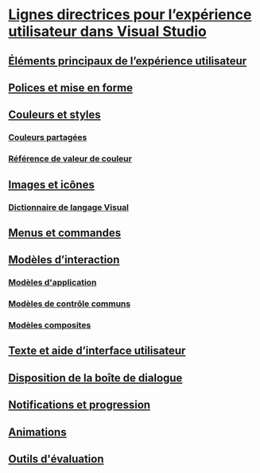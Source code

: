 # [Lignes directrices pour l’expérience utilisateur dans Visual Studio](visual-studio-user-experience-guidelines.md)
## [Éléments principaux de l’expérience utilisateur](ux-essentials-for-visual-studio.md)
## [Polices et mise en forme](fonts-and-formatting-for-visual-studio.md)
## [Couleurs et styles](colors-and-styling-for-visual-studio.md)
### [Couleurs partagées](shared-colors-for-visual-studio.md)
### [Référence de valeur de couleur](color-value-reference-for-visual-studio.md)
## [Images et icônes](images-and-icons-for-visual-studio.md)
### [Dictionnaire de langage Visual](visual-language-dictionary-for-visual-studio.md)
## [Menus et commandes](menus-and-commands-for-visual-studio.md)
## [Modèles d’interaction](interaction-patterns-for-visual-studio.md)
### [Modèles d'application](application-patterns-for-visual-studio.md)
### [Modèles de contrôle communs](common-control-patterns-for-visual-studio.md)
### [Modèles composites](composite-patterns-for-visual-studio.md)
## [Texte et aide d’interface utilisateur](ui-text-and-help-for-visual-studio.md)
## [Disposition de la boîte de dialogue](layout-for-visual-studio.md)
## [Notifications et progression](notifications-and-progress-for-visual-studio.md)
## [Animations](animations-for-visual-studio.md)
## [Outils d'évaluation](evaluation-tools-for-visual-studio.md)
